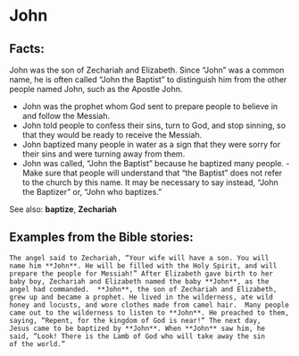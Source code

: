 John
==================

Facts:
------

John was the son of Zechariah and Elizabeth. Since “John” was a
common name, he is often called “John the Baptist” to distinguish
him from the other people named John, such as the Apostle John.

-   John was the prophet whom God sent to prepare people to believe in
    and follow the Messiah.
-   John told people to confess their sins, turn to God, and stop
    sinning, so that they would be ready to receive the Messiah.
-   John baptized many people in water as a sign that they were sorry
    for their sins and were turning away from them.
-   John was called, “John the Baptist” because he baptized many
people.  -   Make sure that people will understand that “the Baptist”
does not
    refer to the church by this name. It may be necessary to say instead,
    “John the Baptizer” or, “John who baptizes.”

See also: **baptize**, **Zechariah**

Examples from the Bible stories:
--------------------------------

    The angel said to Zechariah, “Your wife will have a son. You will
    name him **John**. He will be filled with the Holy Spirit, and will
    prepare the people for Messiah!” After Elizabeth gave birth to her
    baby boy, Zechariah and Elizabeth named the baby **John**, as the
    angel had commanded.  **John**, the son of Zechariah and Elizabeth,
    grew up and became a prophet. He lived in the wilderness, ate wild
    honey and locusts, and wore clothes made from camel hair.  Many people
    came out to the wilderness to listen to **John**. He preached to them,
    saying, “Repent, for the kingdom of God is near!” The next day,
    Jesus came to be baptized by **John**. When **John** saw him, he
    said, “Look! There is the Lamb of God who will take away the sin
    of the world.”
